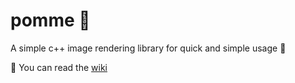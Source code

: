 # pomme 🍎

A simple c++ image rendering library for quick and simple usage 🚀


📖 You can read the [wiki](https://github.com/FelixDubois/pomme/wiki)
